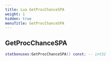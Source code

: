 ```yaml
---
title: Lua GetProcChanceSPA
weight: 1
hidden: true
menuTitle: GetProcChanceSPA
---
```

## GetProcChanceSPA
```lua
statbonuses:GetProcChanceSPA() const; -- int32
```